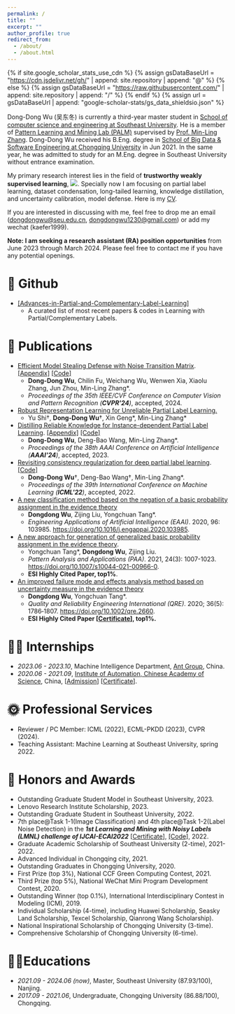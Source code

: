 ```yaml
---
permalink: /
title: ""
excerpt: ""
author_profile: true
redirect_from: 
  - /about/
  - /about.html
---
```


{% if site.google_scholar_stats_use_cdn %}
{% assign gsDataBaseUrl = "https://cdn.jsdelivr.net/gh/" | append: site.repository | append: "@" %}
{% else %}
{% assign gsDataBaseUrl = "https://raw.githubusercontent.com/" | append: site.repository | append: "/" %}
{% endif %}
{% assign url = gsDataBaseUrl | append: "google-scholar-stats/gs_data_shieldsio.json" %}

<span class='anchor' id='about-me'></span>

Dong-Dong Wu (吴东冬) is currently a third-year master student in [School of computer science and engineering at Southeast University](https://cse.seu.edu.cn/). He is a member of [Pattern Learning and Mining Lab (PALM)](http://palm.seu.edu.cn/) supervised by [Prof. Min-Ling Zhang](http://palm.seu.edu.cn/zhangml/). Dong-Dong Wu received his B.Eng. degree in [School of Big Data & Software Engineering at Chongqing University](http://www.cse.cqu.edu.cn/) in Jun 2021. In the same year, he was admitted to study for an M.Eng. degree in Southeast University without entrance examination.

My primary research interest lies in the field of **trustworthy weakly supervised learning**,   <a href='https://scholar.google.com/citations?user=_Vx3dZgAAAAJ'><img src="https://img.shields.io/endpoint?url={{ url | url_encode }}&logo=Google%20Scholar&labelColor=f6f6f6&color=9cf&style=flat&label=citations"></a>. Specially now I am focusing on partial label learning, dataset condensation, long-tailed learning, knowledge distillation, and uncertainty calibration, model defense. Here is my  <a href ="../certificates/CV.pdf">CV</a>.

If you are interested in discussing with me, feel free to drop me an email (dongdongwu@seu.edu.cn, dongdongwu1230@gmail.com) or add my wechat (kaefer1999).

**Note: I am seeking a research assistant (RA) position opportunities** from June 2023 through March 2024. Please feel free to contact me if you have any potential openings.

# 🎈 Github

- [[Advances-in-Partial-and-Complementary-Label-Learning]](https://github.com/wu-dd/Advances-in-Partial-and-Complementary-Label-Learning)
  - A curated list of most recent papers & codes in Learning with Partial/Complementary Labels.


# 📝 Publications

- [Efficient Model Stealing Defense with Noise Transition Matrix](https://palm.seu.edu.cn/zhangml/files/CVPR'24.pdf). [[Appendix]](https://palm.seu.edu.cn/zhangml/files/Appendix_CVPR'24.pdf) [[Code]](https://palm.seu.edu.cn/zhangml/files/EMMA.zip)
  - **Dong-Dong Wu**, Chilin Fu, Weichang Wu, Wenwen Xia, Xiaolu Zhang, Jun Zhou, Min-Ling Zhang*.
  - *Proceedings of the 35th IEEE/CVF Conference on Computer Vision and Pattern Recognition (**CVPR'24**)*, accepted, 2024.
- [Robust Representation Learning for Unreliable Partial Label Learning.](https://arxiv.org/pdf/2308.16718.pdf)
  - Yu Shi$\dagger$, **Dong-Dong Wu**$\dagger$, Xin Geng\*, Min-Ling Zhang\*
- [Distilling Reliable Knowledge for Instance-dependent Partial Label Learning](https://palm.seu.edu.cn/zhangml/files/AAAI'24d.pdf). [[Appendix]](https://palm.seu.edu.cn/zhangml/files/Appendix_AAAI'24d.pdf) [[Code]](https://github.com/wu-dd/DIRK)
  - **Dong-Dong Wu**, Deng-Bao Wang, Min-Ling Zhang\*.
  - *Proceedings of the 38th AAAI Conference on Artificial Intelligence (**AAAI'24**)*, accepted, 2023.
- [Revisiting consistency regularization for deep partial label learning](http://palm.seu.edu.cn/zhangml/files/ICML'22a.pdf). [[Code]](https://github.com/wu-dd/PLCR)
  - **Dong-Dong Wu**$\dagger$, Deng-Bao Wang$\dagger$, Min-Ling Zhang\*.
  - *Proceedings of the 39th International Conference on Machine Learning (**ICML'22**)*, accepted, 2022.
- [A new classification method based on the negation of a basic probability assignment in the evidence theory](https://www.sciencedirect.com/science/article/abs/pii/S0952197620302864) 
  - **Dongdong Wu**, Zijing Liu, Yongchuan Tang\*.
  - *Engineering Applications of Artificial Intelligence (EAAI)*. 2020, 96: 103985. https://doi.org/10.1016/j.engappai.2020.103985.
- [A new approach for generation of generalized basic probability  assignment in the evidence theory](https://link.springer.com/content/pdf/10.1007/s10044-021-00966-0.pdf).
  - Yongchuan Tang\*, **Dongdong Wu**, Zijing Liu.
  - *Pattern Analysis and Applications (PAA)*.  2021, 24(3): 1007-1023. https://doi.org/10.1007/s10044-021-00966-0.
  - **ESI Highly Cited Paper, top1%**.
- [An improved failure mode and effects analysis method based on uncertainty measure in the evidence theory](https://onlinelibrary.wiley.com/doi/epdf/10.1002/qre.2660)
  - **Dongdong Wu**, Yongchuan Tang*.
  - *Quality and Reliability Engineering International (QRE)*. 2020; 36(5): 1786‐1807. https://doi.org/10.1002/qre.2660.
  - **ESI Highly Cited Paper [<a href ="../certificates/Top Cited Article 2020-2021.pdf">Certificate</a>], top1%.**

# 👨‍💻 Internships

- *2023.06 - 2023.10*, Machine Intelligence Department, [Ant Group](https://www.antgroup.com/), China.
- *2020.06 - 2021.09*, [Institute of Automation, Chinese Academy of Science](http://www.ia.cas.cn/), China, [<a href ="../certificates/Institute of Automation-Admission.pdf">Admission</a>] [<a href ="../certificates/Institute of Automation-Proof.pdf">Certificate</a>].	

# 🌞 Professional Services

- Reviewer / PC Member: ICML (2022), ECML-PKDD (2023), CVPR (2024).
- Teaching Assistant: Machine Learning at Southeast University, spring 2022.

# 🏅 Honors and Awards

-  Outstanding Graduate Student Model in Southeast University, 2023.
-  Lenovo Research Institute Scholarship, 2023.
-  Outstanding Graduate Student in Southeast University, 2022.
- 7th place@Task 1-1(Image Classification) and 4th place@Task 1-2(Label Noise Detection) in the ***1st Learning and Mining with Noisy Labels (LMNL) challenge of IJCAI-ECAI2022*** [<a href ="../certificates/1st of LMNL challenge.pdf">Certificate</a>], [[Code]](https://github.com/wu-dd/LMNL), 2022.
-  Graduate Academic Scholarship of Southeast University (2-time), 2021-2022.
- Advanced Individual in Chongqing city, 2021.
- Outstanding Graduates in Chongqing University, 2020.
- First Prize (top 3%), National CCF Green Computing Contest, 2021.
- Third Prize  (top 5%), National WeChat Mini Program Development Contest, 2020.
- Outstanding Winner (top 0.1%), International Interdisciplinary Contest in Modeling (ICM), 2019.
- Individual Scholarship (4-time), including Huawei Scholarship, Seasky Land Scholarship, Texcel Scholarship, Qianrong Wang Scholarship).
- National Inspirational Scholarship of Chongqing University (3-time).
- Comprehensive Scholarship of Chongqing University (6-time).

# 👨‍🎓Educations

- *2021.09 - 2024.06 (now)*, Master, Southeast University (87.93/100), Nanjing. 
- *2017.09 - 2021.06*, Undergraduate, Chongqing University (86.88/100), Chongqing.
